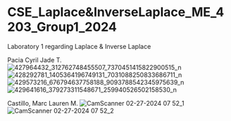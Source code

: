 # CSE_Laplace&InverseLaplace_ME_4203_Group1_2024
Laboratory 1 regarding Laplace &amp; Inverse Laplace

Pacia Cyril Jade T.
![427964432_312762748455507_7370451415822900515_n](https://github.com/CJPacia/CSE_Laplace-InverseLaplace_ME_4203_Group1_2024/assets/159045690/7f115c9a-08c1-47a6-85ec-351b1d385761)
![428292781_1405364196749131_7031088250833686711_n](https://github.com/CJPacia/CSE_Laplace-InverseLaplace_ME_4203_Group1_2024/assets/159045690/3428f145-be9f-40cf-8d7c-d238fa89c80b)
![429573216_676794637758188_9093788542345975639_n](https://github.com/CJPacia/CSE_Laplace-InverseLaplace_ME_4203_Group1_2024/assets/159045690/8ab23e53-1e8a-46b4-95e6-cd417bfa79fd)
![429641616_379273311548671_259940526502158530_n](https://github.com/CJPacia/CSE_Laplace-InverseLaplace_ME_4203_Group1_2024/assets/159045690/e553f84d-f790-450c-98ef-274c6b17b902)

Castillo, Marc Lauren M.
![CamScanner 02-27-2024 07 52_1](https://github.com/CJPacia/CSE_Laplace-InverseLaplace_ME_4203_Group1_2024/assets/160739944/a479c096-0117-47ff-a84a-f7a913f543fa)
![CamScanner 02-27-2024 07 52_2](https://github.com/CJPacia/CSE_Laplace-InverseLaplace_ME_4203_Group1_2024/assets/160739944/80943d52-2847-4cdd-bb4a-2fb7607a1518)
